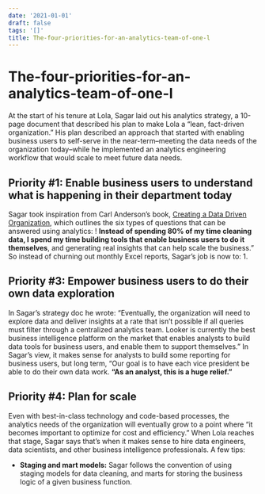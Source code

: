```yaml
---
date: '2021-01-01'
draft: false
tags: '[]'
title: The-four-priorities-for-an-analytics-team-of-one-l
---
```


# The-four-priorities-for-an-analytics-team-of-one-l

At the start of his tenure at Lola, Sagar laid out his analytics strategy, a 10-page document that described his plan to make Lola a “lean, fact-driven organization.” His plan described an approach that started with enabling business users to self-serve in the near-term–meeting the data needs of the organization today–while he implemented an analytics engineering workflow that would scale to meet future data needs.
## Priority #1: Enable business users to understand what is happening in their department today
Sagar took inspiration from Carl Anderson’s book, [Creating a Data Driven Organization](https://www.amazon.com/Creating-Data-Driven-Organization-Practical-Trenches/dp/1491916915), which outlines the six types of questions that can be answered using analytics:
!
**Instead of spending 80% of my time cleaning data, I spend my time building tools that enable business users to do it themselves**, and generating real insights that can help scale the business.” So instead of churning out monthly Excel reports, Sagar’s job is now to:
1.
## Priority #3: Empower business users to do their own data exploration
In Sagar’s strategy doc he wrote: “Eventually, the organization will need to explore data and deliver insights at a rate that isn’t possible if all queries must filter through a centralized analytics team.
Looker is currently the best business intelligence platform on the market that enables analysts to build data tools for business users, and enable them to support themselves.”
In Sagar’s view, it makes sense for analysts to build some reporting for business users, but long term, “Our goal is to have each vice president be able to do their own data work.
**“As an analyst, this is a huge relief.”**
## Priority #4: Plan for scale
Even with best-in-class technology and code-based processes, the analytics needs of the organization will eventually grow to a point where “it becomes important to optimize for cost and efficiency.” When Lola reaches that stage, Sagar says that’s when it makes sense to hire data engineers, data scientists, and other business intelligence professionals.
A few tips:
- **Staging and mart models:** Sagar follows the convention of using staging models for data cleaning, and marts for storing the business logic of a given business function.
